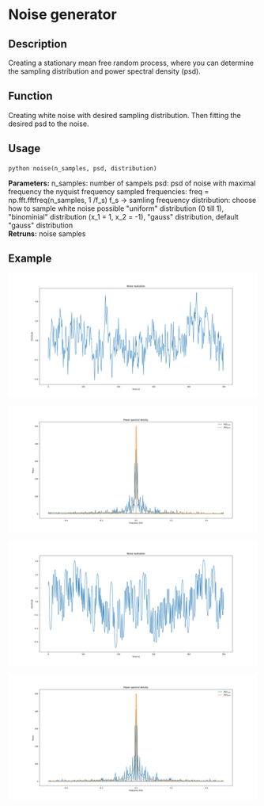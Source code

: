 # Noise generator

## Description
Creating a stationary mean free random process, where you can determine the sampling distribution and power spectral density (psd).

## Function
Creating white noise with desired sampling distribution. Then fitting the desired psd to the noise.

## Usage
`python
noise(n_samples, psd, distribution)
`

  **Parameters:**
    n_samples:    number of sampels 
    psd:          psd of noise with maximal frequency the nyquist frequency
                  sampled frequencies: freq = np.fft.fftfreq(n_samples, 1 /f_s)
                  f_s -> samling frequency
    distribution: choose how to sample white noise
                  possible "uniform" distribution (0 till 1), 
                  "binominial" distribution (x_1 = 1, x_2 = -1),
                  "gauss" distribution, default "gauss" distribution   
  **Retruns:**
                  noise samples

## Example


![gauss_1](images/gauss_1_f_real.png)

![gauss_2](images/gauss_1_f.png)

![binominal_1](images/binominal_1_f_real.png)


![binominal_1](images/binominal_1_f.png)
